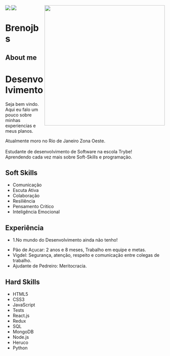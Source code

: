 <a href="https://github.com/anuraghazra/github-readme-stats">
  <img align="center" src="https://github-readme-stats.vercel.app/api/top-langs/?username=anuraghazra&langs_count=4" />
</a>
<a href="https://github.com/Brenojbs/github-readme-stats">
  <img align="left" src="https://github-readme-stats.vercel.app/api?username=Brenojbs&show_icons=true" />
</a>


<img align="right" src="https://octocat-generator-assets.githubusercontent.com/my-octocat-1617470191191.png" width="380px" heigth="380px">

# Brenojbs
## About me

<h1>Desenvolvimento</h1>
<p align="left"> Seja bem vindo. Aqui eu falo um pouco sobre minhas experiencias e meus planos. <br>
  
  Atualmente moro no Rio de Janeiro Zona Oeste.<br>
  <br>
  Estudante de desenvolvimento de Software na escola Trybe!<br>
  Aprendendo cada vez mais sobre Soft-Skills e programação.

<h2>Soft Skills</h2>

<p>
  <ul>
    <li>Comunicação</li>
    <li>Escuta Ativa</li>
    <li>Colaboração</li>
    <li>Resiliência</li>
    <li>Pensamento Critico</li>
    <li>Inteligência Emocional</li>
  </ul>
</p>


</p>
<h2>Experiência</h2>
<ul>
        <li><p>1.No mundo do Desenvolvimento ainda não tenho!</p></li>

<li>Pão de Açucar: 2 anos e 8 meses, Trabalho em equipe e metas.</li>
<li>Vigdel: Segurança, atenção, respeito e comunicação entre colegas de trabalho.</li>
<li>Ajudante de Pedreiro: Meritocracia.</li>
</ul>
<h2>Hard Skills</h2>
<p>
  <ul>
    <li>HTML5</li>
    <li>CSS3</li>
    <li>JavaScript</li>
    <li>Tests</li>
    <li>React.js</li>
    <li>Redux</li>
    <li>SQL</li>
    <li>MongoDB</li>
    <li>Node.js</li>
    <li>Heruco</li>
    <li>Python</li>
  </ul>
</p>

